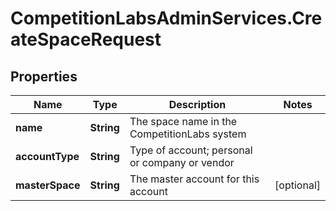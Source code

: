 # CompetitionLabsAdminServices.CreateSpaceRequest

## Properties

Name | Type | Description | Notes
------------ | ------------- | ------------- | -------------
**name** | **String** | The space name in the CompetitionLabs system | 
**accountType** | **String** | Type of account; personal or company or vendor | 
**masterSpace** | **String** | The master account for this account | [optional] 


